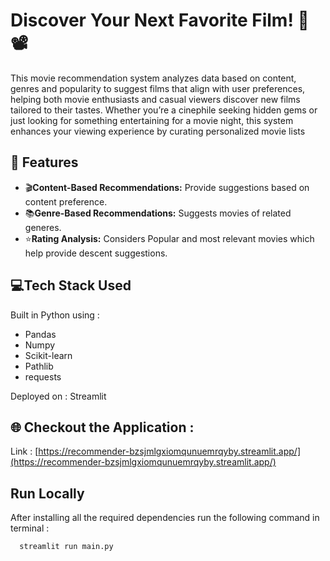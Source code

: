 
# Discover Your Next Favorite Film! 🍿📽️

This movie recommendation system analyzes data based on content, genres and popularity to suggest films that align with user preferences, helping both movie enthusiasts and casual viewers discover new films tailored to their tastes. Whether you’re a cinephile seeking hidden gems or just looking for something entertaining for a movie night, this system enhances your viewing experience by curating personalized movie lists


## 📝 Features
- 🎬**Content-Based Recommendations:** Provide suggestions based on content preference.
- 📚**Genre-Based Recommendations:** Suggests movies of related generes.
- ⭐**Rating Analysis:** Considers Popular and most relevant movies which help provide descent suggestions.


## 💻Tech Stack Used

Built in Python using :
- Pandas
- Numpy
- Scikit-learn 
- Pathlib
- requests
  
 Deployed on : Streamlit
## 🌐 Checkout the Application :

Link : [https://recommender-bzsjmlgxiomqunuemrqyby.streamlit.app/](https://recommender-bzsjmlgxiomqunuemrqyby.streamlit.app/)



## Run Locally

After installing all the required dependencies run the following command in terminal :

```bash
  streamlit run main.py
```

